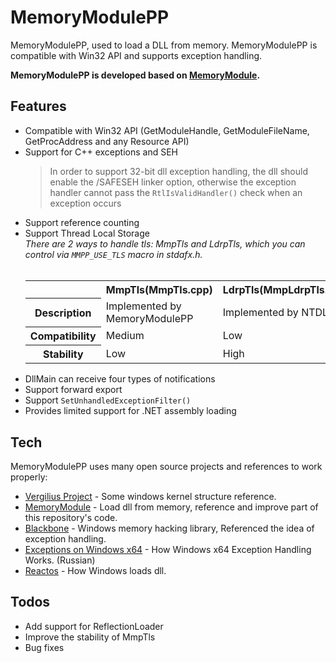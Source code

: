 # MemoryModulePP

MemoryModulePP, used to load a DLL from memory. MemoryModulePP is compatible with Win32 API and supports exception handling.

**MemoryModulePP is developed based on [MemoryModule][ref1].**

## Features
  - Compatible with Win32 API (GetModuleHandle, GetModuleFileName, GetProcAddress and any Resource API)
  - Support for C++ exceptions and SEH
    > In order to support 32-bit dll exception handling, the dll should enable the /SAFESEH linker option, 
    > otherwise the exception handler cannot pass the ```RtlIsValidHandler()``` check when an exception occurs
  - Support reference counting
  - Support Thread Local Storage<br/>
    *There are 2 ways to handle tls: MmpTls and LdrpTls, which you can control via ```MMPP_USE_TLS``` macro in stdafx.h.*<br/><br/>
    <table>
        <tr>
            <th/>
            <th>MmpTls(MmpTls.cpp)</th>
            <th>LdrpTls(MmpLdrpTls.cpp)</th>
        </tr>
        <tr>
            <th>Description</th>
            <td>Implemented by MemoryModulePP</td>
            <td>Implemented by NTDLL</td>
        </tr>
        <tr>
            <th>Compatibility</th>
            <td>Medium</td>
            <td>Low</td>
        </tr>
        <tr>
            <th>Stability</th>
            <td>Low</td>
            <td>High</td>
        </tr>
    </table>
  - DllMain can receive four types of notifications
  - Support forward export
  - Support ```SetUnhandledExceptionFilter()```
  - Provides limited support for .NET assembly loading

## Tech

MemoryModulePP uses many open source projects and references to work properly:

* [Vergilius Project][ref0] - Some windows kernel structure reference.
* [MemoryModule][ref1] - Load dll from memory, reference and improve part of this repository's code.
* [Blackbone][ref2] - Windows memory hacking library, Referenced the idea of exception handling.
* [Exceptions on Windows x64][ref3] - How Windows x64 Exception Handling Works. (Russian)
* [Reactos][ref4] - How Windows loads dll.

## Todos
 - Add support for ReflectionLoader
 - Improve the stability of MmpTls
 - Bug fixes

[ref0]: <https://www.vergiliusproject.com>
[ref1]: <https://github.com/fancycode/MemoryModule.git>
[ref2]: <https://github.com/DarthTon/Blackbone.git>
[ref3]: <https://habr.com/en/company/aladdinrd/blog/321868/>
[ref4]: <https://doxygen.reactos.org/>
[ref5]: <https://github.com/processhacker/processhacker.git>
